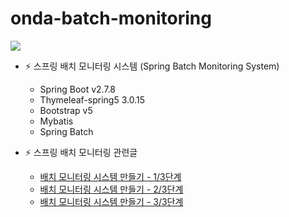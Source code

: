 # onda-batch-monitoring

<img src="https://onda2me.github.io/assets/images/post/spring/boot_monitoring_01.png"/>
 
+ ⚡ 스프링 배치 모니터링 시스템 (Spring Batch Monitoring System)
  - Spring Boot v2.7.8
  - Thymeleaf-spring5 3.0.15
  - Bootstrap v5
  - Mybatis
  - Spring Batch
  

+ ⚡ 스프링 배치 모니터링 관련글
  - [배치 모니터링 시스템 만들기 - 1/3단계](https://onda2me.github.io/springboot/01-springboot-monitoring-01/)
  - [배치 모니터링 시스템 만들기 - 2/3단계](https://onda2me.github.io/springboot/01-springboot-monitoring-02/)
  - [배치 모니터링 시스템 만들기 - 3/3단계](https://onda2me.github.io/springboot/01-springboot-monitoring-03/)
